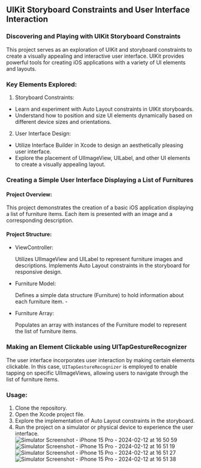 ## UIKit Storyboard Constraints and User Interface Interaction 

### Discovering and Playing with UIKit Storyboard Constraints 
This project serves as an exploration of UIKit and storyboard constraints to create a visually appealing and interactive user interface. UIKit provides powerful tools for creating iOS applications with a variety of UI elements and layouts.

### Key Elements Explored: 

1. Storyboard Constraints:

- Learn and experiment with Auto Layout constraints in UIKit storyboards. 
- Understand how to position and size UI elements dynamically based on different device sizes and orientations. 

2. User Interface Design:

- Utilize Interface Builder in Xcode to design an aesthetically pleasing user interface. 
- Explore the placement of UIImageView, UILabel, and other UI elements to create a visually appealing layout. 

### Creating a Simple User Interface Displaying a List of Furnitures 

#### Project Overview: 
This project demonstrates the creation of a basic iOS application displaying a list of furniture items. Each item is presented with an image and a corresponding description.

#### Project Structure: 
- ViewController:

    Utilizes UIImageView and UILabel to represent furniture images and descriptions. 
    Implements Auto Layout constraints in the storyboard for responsive design. 
    
- Furniture Model:

    Defines a simple data structure (Furniture) to hold information about each furniture item. - 
- Furniture Array:

    Populates an array with instances of the Furniture model to represent the list of furniture items. 
    
### Making an Element Clickable using UITapGestureRecognizer 

The user interface incorporates user interaction by making certain elements clickable. In this case, `UITapGestureRecognizer` is employed to enable tapping on specific UIImageViews, allowing users to navigate through the list of furniture items.

### Usage: 
1. Clone the repository. 
2. Open the Xcode project file. 
3. Explore the implementation of Auto Layout constraints in the storyboard. 
4. Run the project on a simulator or physical device to experience the user interface.
![Simulator Screenshot - iPhone 15 Pro - 2024-02-12 at 16 50 59](https://github.com/nydina/fanaka/assets/63366733/84cc1b3f-bdec-4374-9fe8-53ec9a23de5f)
![Simulator Screenshot - iPhone 15 Pro - 2024-02-12 at 16 51 19](https://github.com/nydina/fanaka/assets/63366733/8cc76fcd-1935-4cb0-ab19-e9ebe814bdea)
![Simulator Screenshot - iPhone 15 Pro - 2024-02-12 at 16 51 27](https://github.com/nydina/fanaka/assets/63366733/d744bd14-84f5-464f-85e0-0dac8a1b8528)
![Simulator Screenshot - iPhone 15 Pro - 2024-02-12 at 16 51 38](https://github.com/nydina/fanaka/assets/63366733/c54573b4-06bd-4755-a609-3632bafae918)
